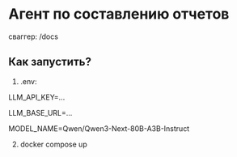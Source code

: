 # Агент по составлению отчетов

сваггер: /docs

## Как запустить?

1) .env:

LLM_API_KEY=...

LLM_BASE_URL=...

MODEL_NAME=Qwen/Qwen3-Next-80B-A3B-Instruct

2) docker compose up
